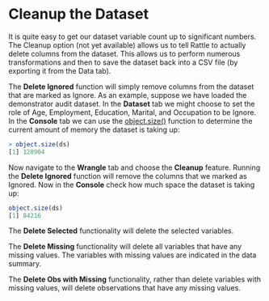 # Cleanup the Dataset

It is quite easy to get our dataset variable count up to significant
numbers. The Cleanup option (not yet available) allows us to tell
Rattle to actually delete columns from the dataset. This allows us to
perform numerous transformations and then to save the dataset back
into a CSV file (by exporting it from the Data tab).

The **Delete Ignored** function will simply remove columns from the
dataset that are marked as Ignore.  As an example, suppose we have
loaded the demonstrator audit dataset. In the **Dataset** tab we might
choose to set the role of Age, Employment, Education, Marital, and
Occupation to be Ignore. In the **Console** tab we can use the
[object.size()](https://www.rdocumentation.org/packages/utils/topics/object.size)
function to determine the current amount of memory the dataset is
taking up:

```r
> object.size(ds)
[1] 128904
```

Now navigate to the **Wrangle** tab and choose the **Cleanup**
feature. Running the **Delete Ignored** function will remove the
columns that we marked as Ignored. Now in the **Console** check how
much space the dataset is taking up:

```r
object.size(ds)
[1] 84216
```

The **Delete Selected** functionality will delete the selected variables.

The **Delete Missing** functionality will delete all variables that
have any missing values. The variables with missing values are
indicated in the data summary.

The **Delete Obs with Missing** functionality, rather than delete
variables with missing values, will delete observations that have any
missing values.

> 
